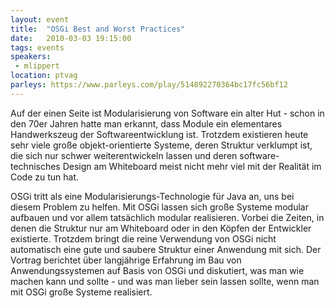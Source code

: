 ```yaml
---
layout: event
title:  "OSGi Best and Worst Practices"
date:   2010-03-03 19:15:00
tags: events
speakers:
 - mlippert
location: ptvag
parleys: https://www.parleys.com/play/514892270364bc17fc56bf12
---
```


Auf der einen Seite ist Modularisierung von Software ein alter Hut - schon in den 70er Jahren hatte man erkannt, dass Module ein elementares Handwerkszeug der Softwareentwicklung ist. Trotzdem existieren heute sehr viele große objekt-orientierte Systeme, deren Struktur verklumpt ist, die sich nur schwer weiterentwickeln lassen und deren software-technisches Design am Whiteboard meist nicht mehr viel mit der Realität im Code zu tun hat.

OSGi tritt als eine Modularisierungs-Technologie für Java an, uns bei diesem Problem zu helfen. Mit OSGi lassen sich große Systeme modular aufbauen und vor allem tatsächlich modular realisieren. Vorbei die Zeiten, in denen die Struktur nur am Whiteboard oder in den Köpfen der Entwickler existierte. Trotzdem bringt die reine Verwendung von OSGi nicht automatisch eine gute und saubere Struktur einer Anwendung mit sich. Der Vortrag berichtet über langjährige Erfahrung im Bau von Anwendungssystemen auf Basis von OSGi und diskutiert, was man wie machen kann und sollte - und was man lieber sein lassen sollte, wenn man mit OSGi große Systeme realisiert.